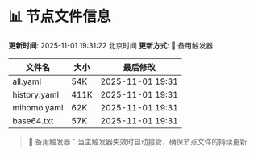 # 📊 节点文件信息

**更新时间**: 2025-11-01 19:31:22 北京时间
**更新方式**: 🔄 备用触发器

| 文件名 | 大小 | 最后修改 |
|--------|------|----------|
| all.yaml | 54K | 2025-11-01 19:31 |
| history.yaml | 411K | 2025-11-01 19:31 |
| mihomo.yaml | 62K | 2025-11-01 19:31 |
| base64.txt | 57K | 2025-11-01 19:31 |

> 🔄 备用触发器：当主触发器失效时自动接管，确保节点文件的持续更新
